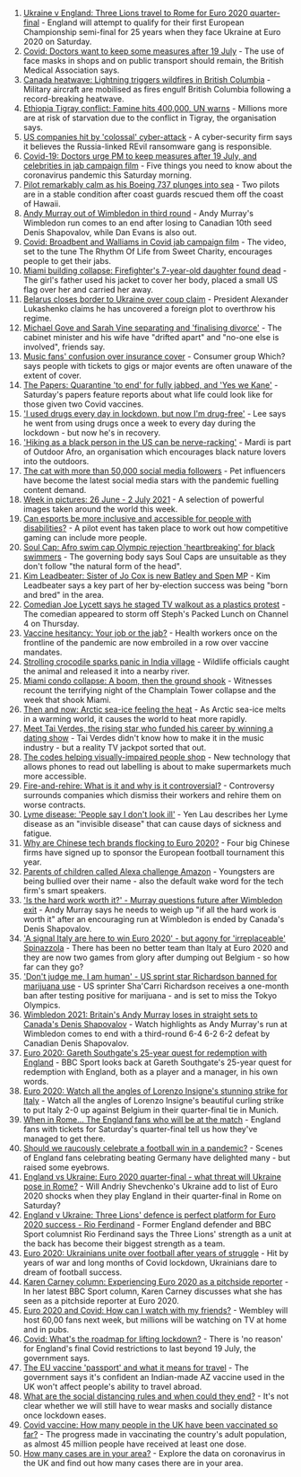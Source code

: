 1. [Ukraine v England: Three Lions travel to Rome for Euro 2020 quarter-final](https://www.bbc.co.uk/sport/football/51198691) - England will attempt to qualify for their first European Championship semi-final for 25 years when they face Ukraine at Euro 2020 on Saturday.
2. [Covid: Doctors want to keep some measures after 19 July](https://www.bbc.co.uk/news/uk-57703959) - The use of face masks in shops and on public transport should remain, the British Medical Association says.
3. [Canada heatwave: Lightning triggers wildfires in British Columbia](https://www.bbc.co.uk/news/world-us-canada-57703853) - Military aircraft are mobilised as fires engulf British Columbia following a record-breaking heatwave.
4. [Ethiopia Tigray conflict: Famine hits 400,000, UN warns](https://www.bbc.co.uk/news/world-africa-57703538) - Millions more are at risk of starvation due to the conflict in Tigray, the organisation says.
5. [US companies hit by 'colossal' cyber-attack](https://www.bbc.co.uk/news/world-us-canada-57703836) - A cyber-security firm says it believes the Russia-linked REvil ransomware gang is responsible.
6. [Covid-19: Doctors urge PM to keep measures after 19 July, and celebrities in jab campaign film](https://www.bbc.co.uk/news/uk-57703822) - Five things you need to know about the coronavirus pandemic this Saturday morning.
7. [Pilot remarkably calm as his Boeing 737 plunges into sea](https://www.bbc.co.uk/news/world-us-canada-57704138) - Two pilots are in a stable condition after coast guards rescued them off the coast of Hawaii.
8. [Andy Murray out of Wimbledon in third round](https://www.bbc.co.uk/sport/tennis/57702056) - Andy Murray's Wimbledon run comes to an end after losing to Canadian 10th seed Denis Shapovalov, while Dan Evans is also out.
9. [Covid: Broadbent and Walliams in Covid jab campaign film](https://www.bbc.co.uk/news/uk-57702498) - The video, set to the tune The Rhythm Of Life from Sweet Charity, encourages people to get their jabs.
10. [Miami building collapse: Firefighter's 7-year-old daughter found dead](https://www.bbc.co.uk/news/world-us-canada-57699656) - The girl's father used his jacket to cover her body, placed a small US flag over her and carried her away.
11. [Belarus closes border to Ukraine over coup claim](https://www.bbc.co.uk/news/world-europe-57702516) - President Alexander Lukashenko claims he has uncovered a foreign plot to overthrow his regime.
12. [Michael Gove and Sarah Vine separating and 'finalising divorce'](https://www.bbc.co.uk/news/uk-politics-57699096) - The cabinet minister and his wife have "drifted apart" and "no-one else is involved", friends say.
13. [Music fans' confusion over insurance cover](https://www.bbc.co.uk/news/business-57700385) - Consumer group Which? says people with tickets to gigs or major events are often unaware of the extent of cover.
14. [The Papers: Quarantine 'to end' for fully jabbed, and 'Yes we Kane'](https://www.bbc.co.uk/news/blogs-the-papers-57703809) - Saturday's papers feature reports about what life could look like for those given two Covid vaccines.
15. ['I used drugs every day in lockdown, but now I'm drug-free'](https://www.bbc.co.uk/news/uk-57688961) - Lee says he went from using drugs once a week to every day during the lockdown - but now he's in recovery.
16. ['Hiking as a black person in the US can be nerve-racking'](https://www.bbc.co.uk/news/world-us-canada-57686681) - Mardi is part of Outdoor Afro, an organisation which encourages black nature lovers into the outdoors.
17. [The cat with more than 50,000 social media followers](https://www.bbc.co.uk/news/world-asia-57678337) - Pet influencers have become the latest social media stars with the pandemic fuelling content demand.
18. [Week in pictures: 26 June - 2 July 2021](https://www.bbc.co.uk/news/in-pictures-57680063) - A selection of powerful images taken around the world this week.
19. [Can esports be more inclusive and accessible for people with disabilities?](https://www.bbc.co.uk/news/newsbeat-57696675) - A pilot event has taken place to work out how competitive gaming can include more people.
20. [Soul Cap: Afro swim cap Olympic rejection 'heartbreaking' for black swimmers](https://www.bbc.co.uk/news/newsbeat-57688380) - The governing body says Soul Caps are unsuitable as they don't follow "the natural form of the head".
21. [Kim Leadbeater: Sister of Jo Cox is new Batley and Spen MP](https://www.bbc.co.uk/news/uk-england-leeds-57693843) - Kim Leadbeater says a key part of her by-election success was being "born and bred" in the area.
22. [Comedian Joe Lycett says he staged TV walkout as a plastics protest](https://www.bbc.co.uk/news/entertainment-arts-57699955) - The comedian appeared to storm off Steph's Packed Lunch on Channel 4 on Thursday.
23. [Vaccine hesitancy: Your job or the jab?](https://www.bbc.co.uk/news/world-us-canada-57686717) - Health workers once on the frontline of the pandemic are now embroiled in a row over vaccine mandates.
24. [Strolling crocodile sparks panic in India village](https://www.bbc.co.uk/news/world-asia-india-57691731) - Wildlife officials caught the animal and released it into a nearby river.
25. [Miami condo collapse: A boom, then the ground shook](https://www.bbc.co.uk/news/world-us-canada-57690165) - Witnesses recount the terrifying night of the Champlain Tower collapse and the week that shook Miami.
26. [Then and now: Arctic sea-ice feeling the heat](https://www.bbc.co.uk/news/science-environment-57650226) - As Arctic sea-ice melts in a warming world, it causes the world to heat more rapidly.
27. [Meet Tai Verdes, the rising star who funded his career by winning a dating show](https://www.bbc.co.uk/news/entertainment-arts-57685161) - Tai Verdes didn't know how to make it in the music industry - but a reality TV jackpot sorted that out.
28. [The codes helping visually-impaired people shop](https://www.bbc.co.uk/news/business-57679943) - New technology that allows phones to read out labelling is about to make supermarkets much more accessible.
29. [Fire-and-rehire: What is it and why is it controversial?](https://www.bbc.co.uk/news/business-57670287) - Controversy surrounds companies which dismiss their workers and rehire them on worse contracts.
30. [Lyme disease: 'People say I don't look ill'](https://www.bbc.co.uk/news/uk-scotland-glasgow-west-57693815) - Yen Lau describes her Lyme disease as an "invisible disease" that can cause days of sickness and fatigue.
31. [Why are Chinese tech brands flocking to Euro 2020?](https://www.bbc.co.uk/news/technology-57697509) - Four big Chinese firms have signed up to sponsor the European football tournament this year.
32. [Parents of children called Alexa challenge Amazon](https://www.bbc.co.uk/news/technology-57680173) - Youngsters are being bullied over their name - also the default wake word for the tech firm's smart speakers.
33. ['Is the hard work worth it?' - Murray questions future after Wimbledon exit](https://www.bbc.co.uk/sport/tennis/57703444) - Andy Murray says he needs to weigh up "if all the hard work is worth it" after an encouraging run at Wimbledon is ended by Canada's Denis Shapovalov.
34. ['A signal Italy are here to win Euro 2020' - but agony for 'irreplaceable' Spinazzola](https://www.bbc.co.uk/sport/football/57703580) - There has been no better team than Italy at Euro 2020 and they are now two games from glory after dumping out Belgium - so how far can they go?
35. ['Don't judge me, I am human' - US sprint star Richardson banned for marijuana use](https://www.bbc.co.uk/sport/athletics/57692193) - US sprinter Sha'Carri Richardson receives a one-month ban after testing positive for marijuana - and is set to miss the Tokyo Olympics.
36. [Wimbledon 2021: Britain's Andy Murray loses in straight sets to Canada's Denis Shapovalov](https://www.bbc.co.uk/sport/av/tennis/57703649) - Watch highlights as Andy Murray's run at Wimbledon comes to end with a third-round 6-4 6-2 6-2 defeat by Canadian Denis Shapovalov.
37. [Euro 2020: Gareth Southgate's 25-year quest for redemption with England](https://www.bbc.co.uk/sport/av/football/57695367) - BBC Sport looks back at Gareth Southgate's 25-year quest for redemption with England, both as a player and a manager, in his own words.
38. [Euro 2020: Watch all the angles of Lorenzo Insigne's stunning strike for Italy](https://www.bbc.co.uk/sport/av/football/57703629) - Watch all the angles of Lorenzo Insigne's beautiful curling strike to put Italy 2-0 up against Belgium in their quarter-final tie in Munich.
39. [When in Rome... The England fans who will be at the match](https://www.bbc.co.uk/news/uk-57652630) - England fans with tickets for Saturday's quarter-final tell us how they've managed to get there.
40. [Should we raucously celebrate a football win in a pandemic?](https://www.bbc.co.uk/news/uk-57664286) - Scenes of England fans celebrating beating Germany have delighted many - but raised some eyebrows.
41. [England vs Ukraine: Euro 2020 quarter-final - what threat will Ukraine pose in Rome?](https://www.bbc.co.uk/sport/football/57659833) - Will Andriy Shevchenko's Ukraine add to list of Euro 2020 shocks when they play England in their quarter-final in Rome on Saturday?
42. [England v Ukraine: Three Lions' defence is perfect platform for Euro 2020 success - Rio Ferdinand](https://www.bbc.co.uk/sport/football/57684225) - Former England defender and BBC Sport columnist Rio Ferdinand says the Three Lions' strength as a unit at the back has become their biggest strength as a team.
43. [Euro 2020: Ukrainians unite over football after years of struggle](https://www.bbc.co.uk/news/world-europe-57677177) - Hit by years of war and long months of Covid lockdown, Ukrainians dare to dream of football success.
44. [Karen Carney column: Experiencing Euro 2020 as a pitchside reporter](https://www.bbc.co.uk/sport/football/57660625) - In her latest BBC Sport column, Karen Carney discusses what she has seen as a pitchside reporter at Euro 2020.
45. [Euro 2020 and Covid: How can I watch with my friends?](https://www.bbc.co.uk/news/uk-57386719) - Wembley will host 60,00 fans next week, but millions will be watching on TV at home and in pubs.
46. [Covid: What's the roadmap for lifting lockdown?](https://www.bbc.co.uk/news/explainers-52530518) - There is 'no reason' for England's final Covid restrictions to last beyond 19 July, the government says.
47. [The EU vaccine 'passport' and what it means for travel](https://www.bbc.co.uk/news/explainers-57665765) - The government says it's confident an Indian-made AZ vaccine used in the UK won't affect people's ability to travel abroad.
48. [What are the social distancing rules and when could they end?](https://www.bbc.co.uk/news/uk-51506729) - It's not clear whether we will still have to wear masks and socially distance once lockdown eases.
49. [Covid vaccine: How many people in the UK have been vaccinated so far?](https://www.bbc.co.uk/news/health-55274833) - The progress made in vaccinating the country's adult population, as almost 45 million people have received at least one dose.
50. [How many cases are in your area?](https://www.bbc.co.uk/news/uk-51768274) - Explore the data on coronavirus in the UK and find out how many cases there are in your area.
